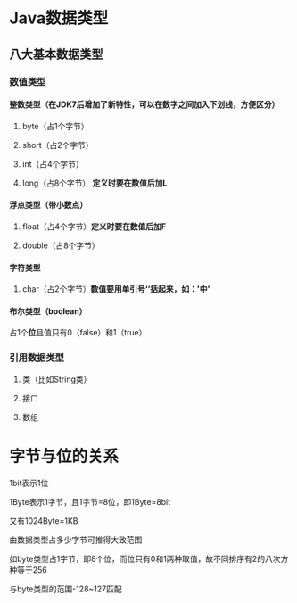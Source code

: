 # Java数据类型

## 八大基本数据类型

### 数值类型

#### 整数类型（在JDK7后增加了新特性，可以在数字之间加入下划线，方便区分）

1. byte（占1个字节）

2. short（占2个字节）

3. int（占4个字节）

4. long（占8个字节）  **定义时要在数值后加L**

#### 浮点类型（带小数点）

1. float（占4个字节）**定义时要在数值后加F**

2. double（占8个字节）

#### 字符类型

1. char（占2个字节）**数值要用单引号‘‘括起来，如：'中'**

#### 布尔类型（boolean）

占1个**位**且值只有0（false）和1（true）

### 引用数据类型

1. 类（比如String类）

2. 接口

3. 数组
   
   

# 字节与位的关系

1bit表示1位

1Byte表示1字节，且1字节=8位，即1Byte=8bit

又有1024Byte=1KB



由数据类型占多少字节可推得大致范围

如byte类型占1字节，即8个位，而位只有0和1两种取值，故不同排序有2的八次方种等于256

与byte类型的范围-128~127匹配


